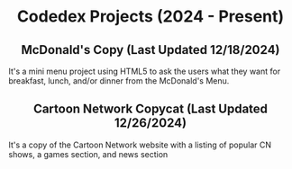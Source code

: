
<h1 align="center">Codedex Projects (2024 - Present)</h1>
<h2 align="center">McDonald's Copy (Last Updated 12/18/2024)</h2>
<p>It's a mini menu project using HTML5 to ask the users what they want for breakfast, lunch, and/or dinner from the McDonald's Menu.</p>
<h2 align="center">Cartoon Network Copycat (Last Updated 12/26/2024)</h2>
<p>It's a copy of the Cartoon Network website with a listing of popular CN shows, a games section, and news section</p>
